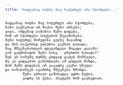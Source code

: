 ```yaml
---
title: 'რადგანაც ხოტბა მაგ სიტურფეს არა სჭირდება...'
---
```


    რადგანაც ხოტბა მაგ სიტურფეს არა სჭირდება,
    ნაზი ლექსებით არ მიქია შენი არსება;
    ვიცი, იმდენად ლამაზია შენი დიდება,
    რომ არ სჭირდება პოეტების შელამაზება.
    შენი სიტურფე მომეფინა გულზე მალამოდ
    და მის საქებრად უძლურია ლექსის ღაღადი,
    მაგ მშვენებისთვის დღევანდელი მოცვდა ყალამი:
    ვინ გადმოხატოს შენი სახე - ღმერთის ნახატი?!
    შენ ეს სიჩუმე თურმე ცოდვად გაქვს მიჩნეული,
    მე კი ცოდვების გამართლება იმ ცოდვით მინდა,
    რომ შენს დიდებას არ ვაკადრე ლექსი სნეული
    და სიმახინჯეს ავაშორე მშვენება წმინდა.
            შენი უბრალო გამოხედვა უფრო მეტია,
            ვიდრე ის ქება, პოეტებს რომ გაუბედიათ.
